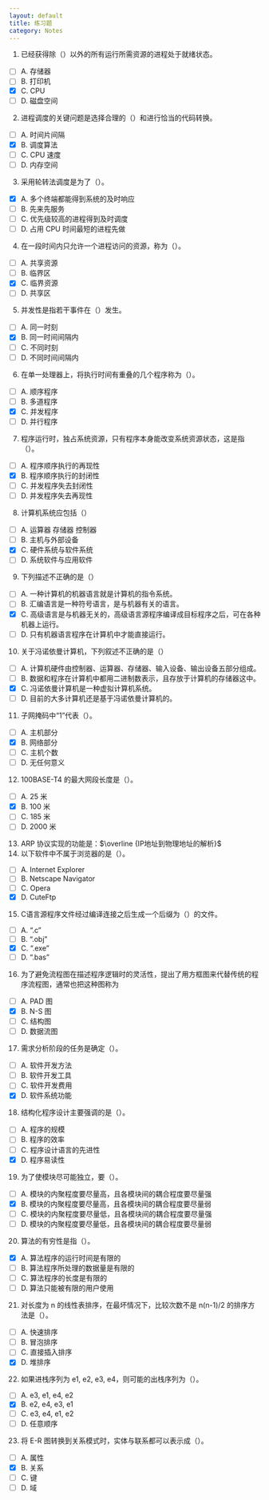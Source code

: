```yaml
---
layout: default
title: 练习题
category: Notes
---
```


1. 已经获得除（）以外的所有运行所需资源的进程处于就绪状态。
- [ ] A. 存储器
- [ ] B. 打印机
- [X] C. CPU
- [ ] D. 磁盘空间
2. 进程调度的关键问题是选择合理的（）和进行恰当的代码转换。
- [ ] A. 时间片间隔
- [X] B. 调度算法
- [ ] C. CPU 速度
- [ ] D. 内存空间
3. 采用轮转法调度是为了（）。
- [X] A. 多个终端都能得到系统的及时响应
- [ ] B. 先来先服务
- [ ] C. 优先级较高的进程得到及时调度
- [ ] D. 占用 CPU 时间最短的进程先做
4. 在一段时间内只允许一个进程访问的资源，称为（）。
- [ ] A. 共享资源
- [ ] B. 临界区
- [X] C. 临界资源
- [ ] D. 共享区
5. 并发性是指若干事件在（）发生。
- [ ] A. 同一时刻
- [X] B. 同一时间间隔内
- [ ] C. 不同时刻
- [ ] D. 不同时间间隔内
6. 在单一处理器上，将执行时间有重叠的几个程序称为（）。
- [ ] A. 顺序程序
- [ ] B. 多道程序
- [X] C. 并发程序
- [ ] D. 并行程序
7. 程序运行时，独占系统资源，只有程序本身能改变系统资源状态，这是指（）。
- [ ] A. 程序顺序执行的再现性
- [X] B. 程序顺序执行的封闭性
- [ ] C. 并发程序失去封闭性
- [ ] D. 并发程序失去再现性
8. 计算机系统应包括（）
- [ ] A. 运算器 存储器 控制器
- [ ] B. 主机与外部设备
- [X] C. 硬件系统与软件系统
- [ ] D. 系统软件与应用软件
9. 下列描述不正确的是（）
- [ ] A. 一种计算机的机器语言就是计算机的指令系统。
- [ ] B. 汇编语言是一种符号语言，是与机器有关的语言。
- [X] C. 高级语言是与机器无关的，高级语言源程序编译成目标程序之后，可在各种机器上运行。
- [ ] D. 只有机器语言程序在计算机中才能直接运行。
10. 关于冯诺依曼计算机，下列叙述不正确的是（）
- [ ] A. 计算机硬件由控制器、运算器、存储器、输入设备、输出设备五部分组成。
- [ ] B. 数据和程序在计算机中都用二进制数表示，且存放于计算机的存储器这中。
- [X] C. 冯诺依曼计算机是一种虚拟计算机系统。
- [ ] D. 目前的大多计算机还是基于冯诺依曼计算机的。
11. 子网掩码中“1”代表（）。
- [ ] A. 主机部分
- [X] B. 网络部分
- [ ] C. 主机个数
- [ ] D. 无任何意义
12. 100BASE-T4 的最大网段长度是（）。
- [ ] A. 25 米
- [X] B. 100 米
- [ ] C. 185 米
- [ ] D. 2000 米
13. ARP 协议实现的功能是：$\overline {IP地址到物理地址的解析}$
14. 以下软件中不属于浏览器的是（）。
- [ ] A. Internet Explorer
- [ ] B. Netscape Navigator
- [ ] C. Opera
- [X] D. CuteFtp 
15. C语言源程序文件经过编译连接之后生成一个后缀为（）的文件。
- [ ] A. “.c”
- [ ] B. “.obj”
- [X] C. “.exe”
- [ ] D. “.bas”
16. 为了避免流程图在描述程序逻辑时的灵活性，提出了用方框图来代替传统的程序流程图，通常也把这种图称为
- [ ] A. PAD 图
- [X] B. N-S 图
- [ ] C. 结构图
- [ ] D. 数据流图
17. 需求分析阶段的任务是确定（）。
- [ ] A. 软件开发方法
- [ ] B. 软件开发工具
- [ ] C. 软件开发费用
- [X] D. 软件系统功能
18. 结构化程序设计主要强调的是（）。
- [ ] A. 程序的规模
- [ ] B. 程序的效率
- [ ] C. 程序设计语言的先进性
- [X] D. 程序易读性
19. 为了使模块尽可能独立，要（）。
- [ ] A. 模块的内聚程度要尽量高，且各模块间的耦合程度要尽量强
- [X] B. 模块的内聚程度要尽量高，且各模块间的耦合程度要尽量弱
- [ ] C. 模块的内聚程度要尽量低，且各模块间的耦合程度要尽量强
- [ ] D. 模块的内聚程度要尽量低，且各模块间的耦合程度要尽量弱
20. 算法的有穷性是指（）。
- [X] A. 算法程序的运行时间是有限的
- [ ] B. 算法程序所处理的数据量是有限的
- [ ] C. 算法程序的长度是有限的
- [ ] D. 算法只能被有限的用户使用
21. 对长度为 n 的线性表排序，在最坏情况下，比较次数不是 n(n-1)/2 的排序方法是（）。
- [ ] A. 快速排序
- [ ] B. 冒泡排序
- [ ] C. 直接插入排序
- [X] D. 堆排序
22. 如果进栈序列为 e1, e2, e3, e4，则可能的出栈序列为（）。
- [ ] A. e3, e1, e4, e2
- [X] B. e2, e4, e3, e1
- [ ] C. e3, e4, e1, e2
- [ ] D. 任意顺序
23. 将 E-R 图转换到关系模式时，实体与联系都可以表示成（）。
- [ ] A. 属性
- [X] B. 关系
- [ ] C. 键
- [ ] D. 域
